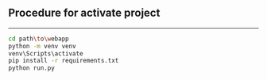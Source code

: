 ## Procedure for activate project
---
```bash
cd path\to\webapp
python -m venv venv
venv\Scripts\activate
pip install -r requirements.txt
python run.py
```
